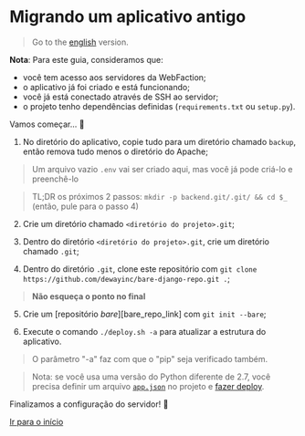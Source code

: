 # Migrando um aplicativo antigo

> Go to the [english][english_version] version.

**Nota**: Para este guia, consideramos que:
- você tem acesso aos servidores da WebFaction;
- o aplicativo já foi criado e está funcionando;
- você já está conectado através de SSH ao servidor;
- o projeto tenho dependências definidas (`requirements.txt` ou `setup.py`).

Vamos começar... :slightly_smiling_face:

1. No diretório do aplicativo, copie tudo para um diretório chamado `backup`,
então remova tudo menos o diretório do Apache;

> Um arquivo vazio `.env` vai ser criado aqui, mas você já pode criá-lo e
preenchê-lo

> TL;DR os próximos 2 passos: `mkdir -p backend.git/.git/ && cd $_` (então, pule
para o passo 4)

2. Crie um diretório chamado `<diretório do projeto>.git`;

3. Dentro do diretório `<diretório do projeto>.git`, crie um diretório chamado
`.git`;

4. Dentro do diretório `.git`, clone este repositório com
`git clone https://github.com/dewayinc/bare-django-repo.git .`;

> **Não esqueça o ponto no final**

5. Crie um [repositório _bare_][bare_repo_link] com `git init --bare`;

6. Execute o comando `./deploy.sh -a` para atualizar a estrutura do aplicativo.

> O parâmetro "-a" faz com que o "pip" seja verificado também.

> Nota: se você usa uma versão do Python diferente de 2.7, você precisa definir
um arquivo [`app.json`][app_json] no projeto e [fazer deploy][deploy_with_git].

Finalizamos a configuração do servidor! :tada:

[Ir para o início][readme]

[readme]: https://github.com/dewayinc/bare-django-repo/blob/master/docs/languages/pt_BR/README.md
[app_json]: https://github.com/dewayinc/bare-django-repo/blob/master/docs/languages/pt_BR/APP_JSON.md
[deploy_with_git]: https://github.com/dewayinc/bare-django-repo/blob/master/docs/languages/pt_BR/DEPLOY_WITH_GIT.md
[readme]: https://github.com/dewayinc/bare-django-repo/blob/master/docs/languages/pt_BR/README.md
[english_version]: https://github.com/dewayinc/bare-django-repo/blob/master/docs/OLD_JSON.md
